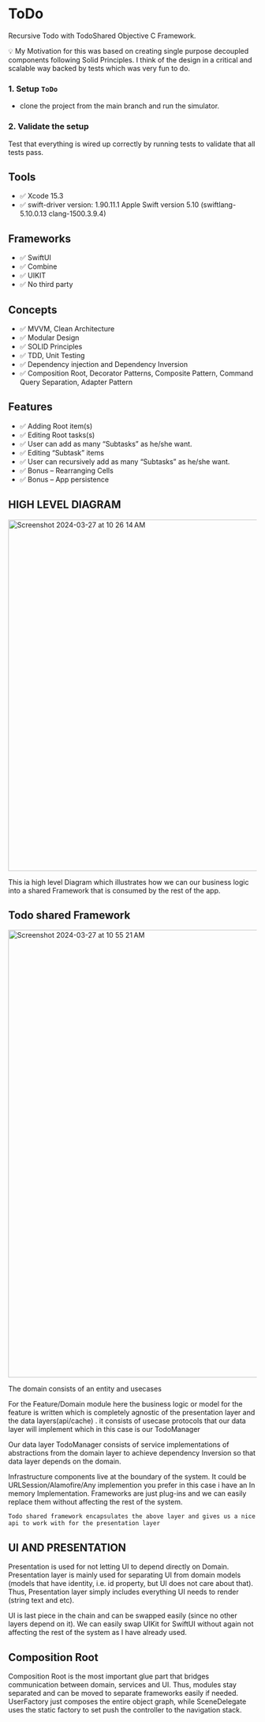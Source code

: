 # ToDo
Recursive Todo with TodoShared Objective C Framework.

💡 My Motivation for this was based on creating single purpose decoupled components following Solid Principles. I think of the design in a critical and scalable way backed by tests which was very fun to do.

### 1. Setup `ToDo` 
- clone the project from the main branch and run the simulator.
### 2. Validate the setup
Test that everything is wired up correctly by running tests to validate that all tests pass.

## Tools
- ✅ Xcode 15.3
- ✅ swift-driver version: 1.90.11.1 Apple Swift version 5.10 (swiftlang-5.10.0.13 clang-1500.3.9.4)

## Frameworks
- ✅ SwiftUI
- ✅ Combine
- ✅ UIKIT
- ✅ No third party

## Concepts
- ✅ MVVM, Clean Architecture
- ✅ Modular Design
- ✅ SOLID Principles
- ✅ TDD, Unit Testing
- ✅ Dependency injection and Dependency Inversion
- ✅ Composition Root, Decorator Patterns, Composite Pattern, Command Query Separation, Adapter Pattern


## Features
- ✅ Adding Root item(s)
- ✅ Editing Root tasks(s)
- ✅ User can add as many “Subtasks” as he/she want.
- ✅ Editing “Subtask” items
- ✅ User can recursively add as many “Subtasks” as he/she want.
- ✅ Bonus – Rearranging Cells
- ✅ Bonus – App persistence


## HIGH LEVEL DIAGRAM
<img width="711" alt="Screenshot 2024-03-27 at 10 26 14 AM" src="https://github.com/abdahad1996/ToDo/assets/28492677/656885c6-e6cb-4e9c-ad47-29dcd98991ea">

This ia high level Diagram which illustrates how we can our business logic into a shared Framework that is consumed by the rest of the app.

## Todo shared Framework
<img width="906" alt="Screenshot 2024-03-27 at 10 55 21 AM" src="https://github.com/abdahad1996/ToDo/assets/28492677/18b208f8-cf87-4076-8c13-83fd9134d3cb">

The domain consists of an entity and usecases 

For the Feature/Domain module here the business logic or model for the feature is written which is completely agnostic of the presentation layer and the data layers(api/cache) . it consists of usecase protocols that our data layer will implement which in this case is our TodoManager

Our data layer TodoManager consists of service implementations of abstractions from the domain layer to achieve dependency Inversion so that data layer depends on the domain.

Infrastructure components live at the boundary of the system. It could be URLSession/Alamofire/Any implemention you prefer in this case i have an In memory Implementation. Frameworks are just plug-ins and we can easily replace them without affecting the rest of the system.

`Todo shared framework encapsulates the above layer and gives us a nice api to work with for the presentation layer`

## UI AND PRESENTATION
Presentation is used for not letting UI to depend directly on Domain. Presentation layer is mainly used for separating UI from domain models (models that have identity, i.e. id property, but UI does not care about that). Thus, Presentation layer simply includes everything UI needs to render (string text and etc).

UI is last piece in the chain and can be swapped easily (since no other layers depend on it). We can easily swap UIKit for SwiftUI without again not affecting the rest of the system as I have already used.

## Composition Root
Composition Root is the most important glue part that bridges communication between domain, services and UI.  Thus, modules stay separated and can be moved to separate frameworks easily if needed. UserFactory just composes the entire object graph, while SceneDelegate uses the static factory to set push the controller to the navigation stack.

